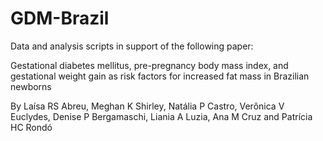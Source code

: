 # GDM-Brazil

Data and analysis scripts in support of the following paper: 

Gestational diabetes mellitus, pre-pregnancy body mass index, and gestational weight gain as risk factors for increased fat mass in Brazilian newborns 

By Laísa RS Abreu, Meghan K Shirley, Natália P Castro, Verônica V Euclydes, Denise P Bergamaschi, Liania A Luzia, Ana M Cruz and Patrícia HC Rondó
